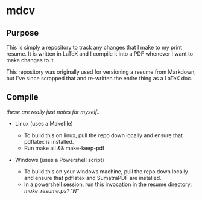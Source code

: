 # mdcv

## Purpose

This is simply a repository to track any changes that I make to my print resume. It is written in LaTeX and I compile it into a PDF whenever I want to make changes to it.

This repository was originally used for versioning a resume from Markdown, but I've since scrapped that and re-written the entire thing as a LaTeX doc. 

## Compile
 _these are really just notes for myself.._

 * Linux (uses a Makefile)
	- To build this on linux, pull the repo down locally and ensure that pdflatex is installed.
	- Run make all && make-keep-pdf

 * Windows (uses a Powershell script)
	- To build this on your windows machine, pull the repo down locally and ensure that pdflatex and SumatraPDF are installed.
	- In a powershell session, run this invocation in the resume directory: _make_resume.ps1 "N"_

